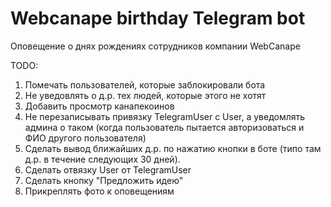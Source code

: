 # Webcanape birthday Telegram bot

Оповещение о днях рождениях сотрудников компании WebCanape

TODO:

1. Помечать пользователей, которые заблокировали бота
2. Не уведовлять о д.р. тех людей, которые этого не хотят
3. Добавить просмотр канапекоинов
4. Не перезаписывать привязку TelegramUser с User, а уведомлять админа о таком (когда пользователь пытается авторизоваться и ФИО другого пользователя)
5. Сделать вывод ближайших д.р. по нажатию кнопки в боте (типо там д.р. в течение следующих 30 дней).
6. Сделать отвязку User от TelegramUser
7. Сделать кнопку "Предложить идею"
8. Прикреплять фото к оповещениям
